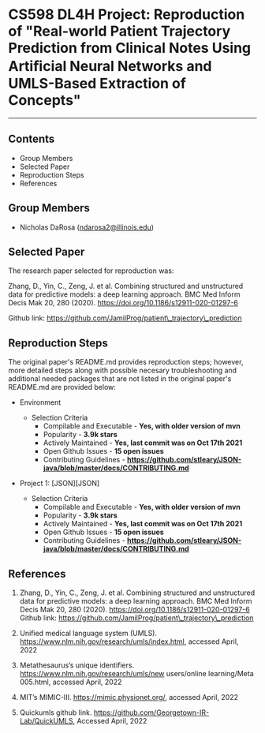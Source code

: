 # CS598 DL4H Project: Reproduction of "Real-world Patient Trajectory Prediction from Clinical Notes Using Artiﬁcial Neural Networks and UMLS-Based Extraction of Concepts"
---------------------

Contents
---------------------
 * Group Members
 * Selected Paper
 * Reproduction Steps
 * References

Group Members
------------

 * Nicholas DaRosa (ndarosa2@illinois.edu)

Selected Paper
------------

The research paper selected for reproduction was:  

Zhang, D., Yin, C., Zeng, J. et al. Combining structured and unstructured data for predictive models: a deep learning approach. BMC Med Inform Decis Mak 20, 280 (2020). https://doi.org/10.1186/s12911-020-01297-6 

Github link: https://github.com/JamilProg/patient\_trajectory\_prediction

Reproduction Steps
------------

The original paper's README.md provides reproduction steps; however, more detailed steps along with possible necesary troubleshooting and additional needed packages that are not listed in the original paper's README.md are provided below: 
 * Environment
	* Selection Criteria
		* Compilable and Executable - **Yes, with older version of mvn**
		* Popularity - **3.9k stars**
		* Actively Maintained - **Yes, last commit was on Oct 17th 2021**
		* Open Github Issues - **15 open issues**
		* Contributing Guidelines - **https://github.com/stleary/JSON-java/blob/master/docs/CONTRIBUTING.md**

 * Project 1: [JSON][JSON]
	* Selection Criteria
		* Compilable and Executable - **Yes, with older version of mvn**
		* Popularity - **3.9k stars**
		* Actively Maintained - **Yes, last commit was on Oct 17th 2021**
		* Open Github Issues - **15 open issues**
		* Contributing Guidelines - **https://github.com/stleary/JSON-java/blob/master/docs/CONTRIBUTING.md**

References
------------
1. Zhang, D., Yin, C., Zeng, J. et al. Combining structured and unstructured data for predictive models: a deep learning approach. BMC Med Inform Decis Mak 20, 280 (2020). https://doi.org/10.1186/s12911-020-01297-6 Github link: https://github.com/JamilProg/patient\_trajectory\_prediction

2. Unified medical language system (UMLS). https://www.nlm.nih.gov/research/umls/index.html, accessed April, 2022

3. Metathesaurus’s unique identifiers. https://www.nlm.nih.gov/research/umls/new users/online learning/Meta 005.html, accessed April, 2022

4. MIT’s MIMIC-III. https://mimic.physionet.org/, accessed April, 2022

5. Quickumls github link. https://github.com/Georgetown-IR-Lab/QuickUMLS, Accessed April, 2022
